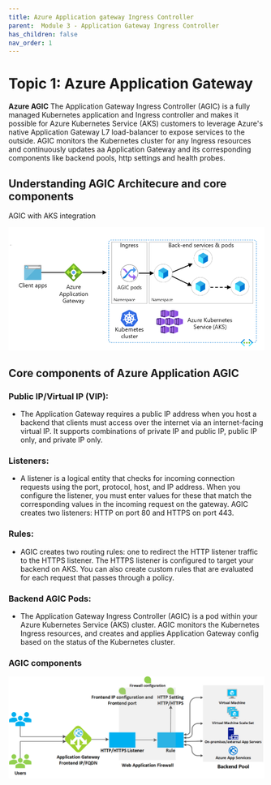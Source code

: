 ```yaml
---
title: Azure Application gateway Ingress Controller
parent:  Module 3 - Application Gateway Ingress Controller
has_children: false
nav_order: 1
---
```


# Topic 1: Azure Application Gateway

**Azure AGIC** The Application Gateway Ingress Controller (AGIC) is a fully managed Kubernetes application and Ingress controller and makes it possible for Azure Kubernetes Service (AKS) customers to leverage Azure's native Application Gateway L7 load-balancer to expose services to the outside. AGIC monitors the Kubernetes cluster for any Ingress resources and continuously updates aa Application Gateway and its corresponding components like backend pools, http settings and health probes.


## Understanding AGIC Architecure and core components

AGIC with AKS integration

![AGIC architecure](../../assets/images/module3/AGIC-reference-architecture.png)

## Core components of Azure Application AGIC

### Public IP/Virtual IP (VIP):
-  The Application Gateway requires a public IP address when you host a backend that clients must access over the internet via an internet-facing virtual IP. It supports combinations of private IP and public IP, public IP only, and private IP only.
### Listeners: 
- A listener is a logical entity that checks for incoming connection requests using the port, protocol, host, and IP address. When you configure the listener, you must enter values for these that match the corresponding values in the incoming request on the gateway. AGIC creates two listeners: HTTP on port 80 and HTTPS on port 443.
### Rules: 
- AGIC creates two routing rules: one to redirect the HTTP listener traffic to the HTTPS listener. The HTTPS listener is configured to target your backend on AKS. You can also create custom rules that are evaluated for each request that passes through a policy.
### Backend AGIC Pods: 
- The Application Gateway Ingress Controller (AGIC) is a pod within your Azure Kubernetes Service (AKS) cluster. AGIC monitors the Kubernetes Ingress resources, and creates and applies Application Gateway config based on the status of the Kubernetes cluster.

### AGIC components

![AGIC how-it-works](../../assets/images/module3/how-application-gateway-works.png)